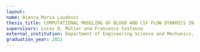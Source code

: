 ```yaml
---
layout:
name: Bianca Maria Laudenzi
thesis_title: COMPUTATIONAL MODELING OF BLOOD AND CSF FLOW DYNAMICS IN CEREBRAL VASCULAR-PERIVASCULAR NETWORKS    
supervisors: Lucas O. Müller and Francesco Costanzo
external_institution: Department of Engineering Science and Mechanics, The Pennsylvania State University (USA)
graduation_year: 2022
---
```


